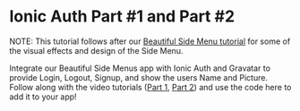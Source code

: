 # Ionic Auth Part #1 and Part #2

NOTE: This tutorial follows after our [Beautiful Side Menu tutorial](../02-beautiful-side-menus) for some of the visual effects and design of the Side Menu.

Integrate our Beautiful Side Menus app with Ionic Auth and Gravatar to provide Login, Logout, Signup, and show the users Name and Picture. Follow along with the video tutorials ([Part 1](https://www.youtube.com/watch?v=T7RKbd5fLag), [Part 2](https://www.youtube.com/watch?v=McBS4fbPt5Q)) and use the code here to add it to your app!
